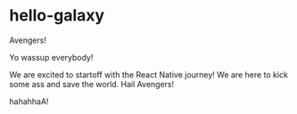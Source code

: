 # hello-galaxy
Avengers!

Yo wassup everybody!

We are excited to startoff with the React Native journey!
We are here to kick some ass and save the world.
Hail Avengers!

hahahhaA!
